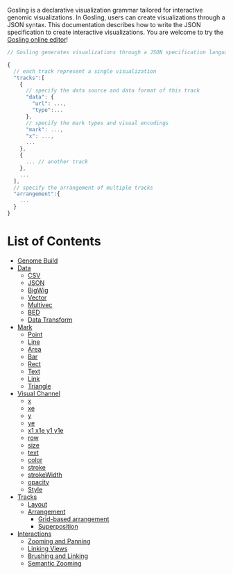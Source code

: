 Gosling is a declarative visualization grammar tailored for interactive genomic visualizations. In Gosling, users can create visualizations through a JSON syntax. This documentation describes how to write the JSON specification to create interactive visualizations.
You are welcome to try the [Gosling online editor](https://gosling-lang.github.io/gosling.js/)!

```javascript
// Gosling generates visualizations through a JSON specification language

{
  // each track represent a single visualization
  "tracks":[
    {
      // specify the data source and data format of this track
      "data": {
        "url": ...,
        "type":...
      },
      // specify the mark types and visual encodings
      "mark": ...,
      "x": ...,
      ...
    },
    {
      ... // another track
    },
    ...
  ],
  // specify the arrangement of multiple tracks
  "arrangement":{
    ...
  }
}
```

# List of Contents
- [Genome Build](https://github.com/gosling-lang/gosling.js/wiki/Genome-Builds)
- [Data](https://github.com/gosling-lang/gosling.js/wiki/Data)
  - [CSV](https://github.com/gosling-lang/gosling.js/wiki/Data#csv)
  - [JSON](https://github.com/gosling-lang/gosling.js/wiki/Data#json)
  - [BigWig](https://github.com/gosling-lang/gosling.js/wiki/bigwig)
  - [Vector](https://github.com/gosling-lang/gosling.js/wiki/Data#vector)
  - [Multivec](https://github.com/gosling-lang/gosling.js/wiki/Data#multivec)
  - [BED](https://github.com/gosling-lang/gosling.js/wiki/Data#bed)
  - [Data Transform](https://github.com/gosling-lang/gosling.js/wiki/Data#data-transform)
- [Mark](https://github.com/gosling-lang/gosling.js/wiki/Mark)
  - [Point](https://github.com/gosling-lang/gosling.js/wiki/Mark#point)
  - [Line](https://github.com/gosling-lang/gosling.js/wiki/Mark#line)
  - [Area](https://github.com/gosling-lang/gosling.js/wiki/Mark#area)
  - [Bar](https://github.com/gosling-lang/gosling.js/wiki/Mark#bar)
  - [Rect](https://github.com/gosling-lang/gosling.js/wiki/Mark#rect)
  - [Text](https://github.com/gosling-lang/gosling.js/wiki/Mark#text)
  - [Link](https://github.com/gosling-lang/gosling.js/wiki/Mark#link)
  - [Triangle](https://github.com/gosling-lang/gosling.js/wiki/Mark#triangle)
- [Visual Channel](https://github.com/gosling-lang/gosling.js/wiki/Visual-Channel)
  - [x](https://github.com/gosling-lang/gosling.js/wiki/Visual-Channel#x)
  - [xe](https://github.com/gosling-lang/gosling.js/wiki/Visual-Channel#xe)
  - [y](https://github.com/gosling-lang/gosling.js/wiki/Visual-Channel#y)
  - [ye](https://github.com/gosling-lang/gosling.js/wiki/Visual-Channel#ye)
  - [x1 x1e y1 y1e](https://github.com/gosling-lang/gosling.js/wiki/Visual-Channel#x1-x1e-y1-y1e)
  - [row](https://github.com/gosling-lang/gosling.js/wiki/Visual-Channel#row)
  - [size](https://github.com/gosling-lang/gosling.js/wiki/Visual-Channel#size)
  - [text](https://github.com/gosling-lang/gosling.js/wiki/Visual-Channel#text-1)
  - [color](https://github.com/gosling-lang/gosling.js/wiki/Visual-Channel#color)
  - [stroke](https://github.com/gosling-lang/gosling.js/wiki/Visual-Channel#stroke)
  - [strokeWidth](https://github.com/gosling-lang/gosling.js/wiki/Visual-Channel#strokewidth)
  - [opacity](https://github.com/gosling-lang/gosling.js/wiki/Visual-Channel#opacity)
  - [Style](https://github.com/gosling-lang/gosling.js/wiki/Track#style)
- [Tracks](https://github.com/gosling-lang/gosling.js/wiki/Track)
  - [Layout](https://github.com/gosling-lang/gosling.js/wiki/Track#layout)
  - [Arrangement](https://github.com/gosling-lang/gosling.js/wiki/Track#arrangement)
    - [Grid-based arrangement](https://github.com/gosling-lang/gosling.js/wiki/Track#grid-based-arrangement)
    - [Superposition](https://github.com/gosling-lang/gosling.js/wiki/Track#superposition)
- [Interactions](https://github.com/gosling-lang/gosling.js/wiki/User-Interaction)
  - [Zooming and Panning](https://github.com/gosling-lang/gosling.js/wiki/User-Interaction#zooming-and-panning)
  - [Linking Views](https://github.com/gosling-lang/gosling.js/wiki/User-Interaction#linking-views)
  - [Brushing and Linking](https://github.com/gosling-lang/gosling.js/wiki/User-Interaction#brushing-and-linking)
  - [Semantic Zooming](https://github.com/gosling-lang/gosling.js/wiki/User-Interaction#semantic-zooming)